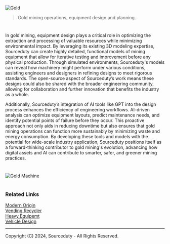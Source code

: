 ![Gold](https://github.com/user-attachments/assets/fcde40ac-03a3-4310-807c-30b058a4fe54)

> Gold mining operations, equipment design and planning.
#

In gold mining, equipment design plays a critical role in optimizing the extraction and processing of valuable resources while minimizing environmental impact. By leveraging its existing 3D modeling expertise, Sourceduty can create highly detailed, functional models of mining equipment that allow for iterative testing and improvement before any physical production. Through simulated environments, Sourceduty's models can reveal how machinery might perform under various conditions, assisting engineers and designers in refining designs to meet rigorous standards. The open-source aspect of Sourceduty’s work means these designs could also be shared with the broader engineering community, allowing for collaboration and further innovation that benefits the industry as a whole.

Additionally, Sourceduty’s integration of AI tools like GPT into the design process enhances the efficiency of engineering workflows. AI-driven analysis can optimize equipment layouts, predict maintenance needs, and identify potential points of failure before they occur. This proactive approach not only aids in reducing downtime but also ensures that gold mining operations can function more sustainably by minimizing waste and energy consumption. By developing these tools and models with the potential for wide-scale industry application, Sourceduty positions itself as a forward-thinking contributor to gold mining's evolution, advancing how digital assets and AI can contribute to smarter, safer, and greener mining practices.

#
![Gold Machine](https://github.com/sourceduty/Gold/assets/123030236/fb2673ad-dcdc-4554-9834-505d52fb6fec)

#
### Related Links

[Modern Origin](https://github.com/sourceduty/Modern_Origin)
<br>
[Vending Recycler](https://github.com/sourceduty/Vending_Recycler)
<br>
[Heavy Equipemt](https://github.com/sourceduty/Heavy_Equipment)
<br>
[Vehicle Design](https://github.com/sourceduty/Vehicle_Design)

***
Copyright (C) 2024, Sourceduty - All Rights Reserved.
